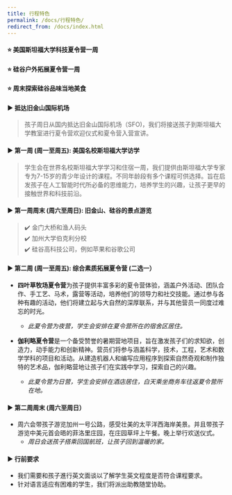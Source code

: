 ```yaml
---
title: 行程特色
permalink: /docs/行程特色/
redirect_from: /docs/index.html
---
```

#### ⭐️ 美国斯坦福大学科技夏令营一周 <br>
#### ⭐️ 硅谷户外拓展夏令营一周<br>
#### ⭐️ 周末探索硅谷品味当地美食<br>
#### ▶︎ 抵达旧金山国际机场
> 孩子周日从国内抵达旧金山国际机场（SFO)，我们将接送孩子到斯坦福大学教室进行夏令营欢迎仪式和夏令营入营宣讲。

#### ▶︎ 第一周 (周一至周五): 美国名校斯坦福大学访学
> 学生会在世界名校斯坦福大学学习和住宿一周，我们提供由斯坦福大学专家专为7-15岁的青少年设计的课程。不同年龄段有多个课程可供选择。旨在启发孩子在人工智能时代所必备的思维能力，培养学生的兴趣，让孩子更早的接触世界和科技前沿。

#### ▶︎ 第一周周末 (周六至周日): 旧金山、硅谷的景点游览
> ✔️ 金门大桥和渔人码头<br>
> ✔️ 加州大学伯克利分校<br>
> ✔️ 硅谷高科技公司，例如苹果和谷歌公司<br>

#### ▶︎ 第二周 (周一至周五): 综合素质拓展夏令营 (二选一）
+ **四叶草牧场夏令营**为孩子提供丰富多彩的夏令营体验，涵盖户外活动、团队合作、手工艺、马术，露营等活动，培养他们的领导力和社交技能。通过参与各种有趣的活动，他们将建立起与大自然的深厚联系，并与其他营员一同度过难忘的时光。<br>
  + <em>此夏令营为夜营，学生会安排在夏令营所在的宿舍区居住。</em><br>

+ **伽利略夏令营**是一个备受赞誉的暑期营地项目，旨在激发孩子们的求知欲，创造力，动手能力和创新精神。营员们将参与涵盖科学，技术，工程，艺术和数学学科的项目和活动。从建造机器人和编写应用程序到探索自然奇观和制作独特的艺术品，伽利略营地让孩子们在实践中学习，探索自己的兴趣。<br>
  + <em>此夏令营为日营，学生会安排在酒店居住，白天乘坐商务车往返夏令营所在地。</em>



#### ▶︎ 第二周周末 (周六至周日）
+ 周六会带孩子游览加州一号公路，感受壮美的太平洋西海岸美景。并且带孩子游览中美元首会晤的菲洛里庄园，在庄园草坪上午餐。晚上举行欢送仪式。
  + <em>周日会送孩子搭乘回国航班，让孩子回到温暖的家。</em>



#### ▶︎ 行前要求
+ 我们需要和孩子進行英文面谈以了解学生英文程度是否符合课程要求。
 + 针对语言适应有困难的学生，我们将派出助教随堂协助。
